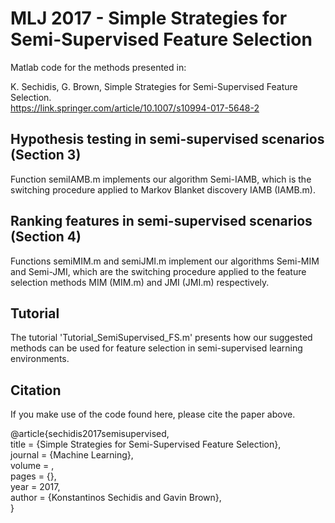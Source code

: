# MLJ 2017 - Simple Strategies for Semi-Supervised Feature Selection

Matlab code for the methods presented in:

K. Sechidis, G. Brown, Simple Strategies for Semi-Supervised Feature Selection. <br /> https://link.springer.com/article/10.1007/s10994-017-5648-2

## Hypothesis testing in semi-supervised scenarios (Section 3)
Function semiIAMB.m implements our algorithm Semi-IAMB, which is the switching procedure applied to Markov Blanket discovery IAMB (IAMB.m).

## Ranking features in semi-supervised scenarios (Section 4)
Functions semiMIM.m and semiJMI.m implement our algorithms Semi-MIM and Semi-JMI, which are the switching procedure applied to the feature selection methods MIM (MIM.m) and JMI (JMI.m) respectively.

## Tutorial
The tutorial 'Tutorial_SemiSupervised_FS.m' presents how our suggested methods can be used for feature selection in semi-supervised learning environments.

## Citation

If you make use of the code found here, please cite the paper above.

@article{sechidis2017semisupervised,<br />
title = {Simple Strategies for Semi-Supervised Feature Selection},<br />
journal = {Machine Learning},<br />
volume = ,<br />
pages = {},<br />
year = 2017,<br />
author = {Konstantinos Sechidis and Gavin Brown},<br />
} 
